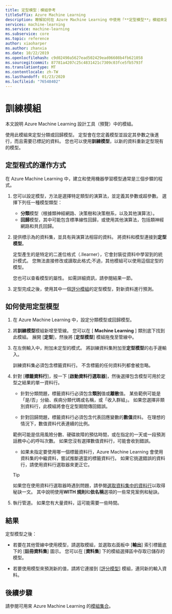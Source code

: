 ```yaml
---
title: 定型模型：模組參考
titleSuffix: Azure Machine Learning
description: 瞭解如何在 Azure Machine Learning 中使用「**定型模型**」模組來定型分類或回歸模型。
services: machine-learning
ms.service: machine-learning
ms.subservice: core
ms.topic: reference
author: xiaoharper
ms.author: zhanxia
ms.date: 10/22/2019
ms.openlocfilehash: c9d02490a5627ead502429ead06608b4fb621058
ms.sourcegitcommit: 87781a4207c25c4831421c7309c03fce5fb5793f
ms.translationtype: MT
ms.contentlocale: zh-TW
ms.lasthandoff: 01/23/2020
ms.locfileid: "76548402"
---
```

# <a name="train-model-module"></a>訓練模組

本文說明 Azure Machine Learning 設計工具（預覽）中的模組。

使用此模組來定型分類或回歸模型。 定型會在您定義模型並設定其參數之後進行，而且需要已標記的資料。 您也可以使用**訓練模型**，以新的資料重新定型現有的模型。 

## <a name="how-the-training-process-works"></a>定型程式的運作方式

在 Azure Machine Learning 中，建立和使用機器學習模型通常是三個步驟的程式。 

1. 您可以設定模型，方法是選擇特定類型的演算法，並定義其參數或超參數。 選擇下列任一種模型類型： 

    + **分類**模型（根據類神經網路、決策樹和決策樹系，以及其他演算法）。
    + **回歸**模型，其中可能包含標準線性回歸，或使用其他演算法，包括類神經網路和貝氏回歸。  

2. 提供標示為的資料集，並具有與演算法相容的資料。 將資料和模型連接到**定型模型**。

    定型產生的是特定的二進位格式（.Ilearner），它會封裝從資料中學習到的統計模式。 您無法直接修改或讀取此格式;不過，其他模組可以使用這個定型的模型。 
    
    您也可以查看模型的屬性。 如需詳細資訊，請參閱結果一節。

3. 定型完成之後，使用其中一個[評分模組](./score-model.md)的定型模型，對新資料進行預測。

## <a name="how-to-use-train-model"></a>如何使用**定型模型**  
  
1.  在 Azure Machine Learning 中，設定分類模型或回歸模型。
    
2. 將**訓練模型**模組新增至管線。  您可以在 [ **Machine Learning** ] 類別底下找到此模組。 展開 [**定型**]，然後將 [**定型模型**] 模組拖曳至管線中。
  
3.  在左側輸入中，附加未定型的模式。 將訓練資料集附加至**定型模型**的右手邊輸入。

    訓練資料集必須包含標籤資料行。 不含標籤的任何資料列都會被忽略。
  
4.  針對 [**標籤資料行**]，按一下 [**啟動資料行選取器**]，然後選擇包含模型可用於定型之結果的單一資料行。
  
    - 針對分類問題，標籤資料行必須包含**類別**值或**離散**值。 某些範例可能是「是/否」分級、疾病分類代碼或名稱，或「收入群組」。  如果您選擇非類別資料行，此模組將會在定型期間傳回錯誤。
  
    -   針對回歸問題，標籤資料行必須包含代表回應變數的**數值**資料。 在理想的情況下，數值資料代表連續的比例。 
    
    範例可能是信用風險分數、硬碟故障的預估時間，或在指定的一天或一段預測話務中心的呼叫次數。  如果您沒有選擇數值資料行，可能會收到錯誤。
  
    -   如果未指定要使用哪一個標籤資料行，Azure Machine Learning 會使用資料集的中繼資料，嘗試推斷適當的標籤資料行。 如果它挑選錯誤的資料行，請使用資料行選取器來更正它。
  
    > [!TIP] 
    > 如果您在使用資料行選取器時遇到問題，請參閱[選取資料集中的資料行](./select-columns-in-dataset.md)以取得秘訣一文。 其中說明使用**WITH 規則**和**依名稱**選項的一些常見案例和秘訣。
  
5.  執行管道。 如果您有大量資料，這可能需要一些時間。

## <a name="bkmk_results"></a> 結果

定型模型之後：


+ 若要在其他管線中使用模型，請選取模組，並選取右面板中 [**輸出**] 索引標籤底下的 [**註冊資料集**] 圖示。 您可以在 [**資料集**] 下的模組選擇區中存取已儲存的模型。

+ 若要使用模型來預測新的值，請將它連接到 [[評分模型](./score-model.md)] 模組，連同新的輸入資料。


## <a name="next-steps"></a>後續步驟

請參閱可用來 Azure Machine Learning 的[模組集合](module-reference.md)。 